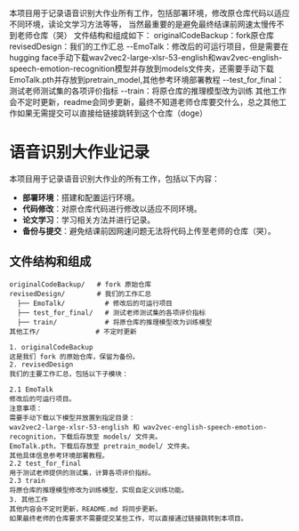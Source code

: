 本项目用于记录语音识别大作业所有工作，包括部署环境，修改原仓库代码以适应不同环境，读论文学习方法等等，
当然最重要的是避免最终结课前网速太慢传不到老师仓库（哭）
文件结构和组成如下：
  originalCodeBackup：fork原仓库
  revisedDesign：我们的工作汇总
    --EmoTalk：修改后的可运行项目，但是需要在hugging face手动下载wav2vec2-large-xlsr-53-english和wav2vec-english-speech-emotion-recognition模型并存放到models文件夹，还需要手动下载EmoTalk.pth并存放到pretrain_model,其他参考环境部署教程
    --test_for_final：测试老师测试集的各项评价指标
    --train：将原仓库的推理模型改为训练
    其他工作会不定时更新，readme会同步更新，最终不知道老师仓库要交什么，总之其他工作如果无需提交可以直接给链接跳转到这个仓库（doge）

# 语音识别大作业记录

本项目用于记录语音识别大作业的所有工作，包括以下内容：
- **部署环境**：搭建和配置运行环境。
- **代码修改**：对原仓库代码进行修改以适应不同环境。
- **论文学习**：学习相关方法并进行记录。
- **备份与提交**：避免结课前因网速问题无法将代码上传至老师的仓库（哭）。

## 文件结构和组成
```plaintext
originalCodeBackup/   # fork 原始仓库
revisedDesign/        # 我们的工作汇总
  ├── EmoTalk/          # 修改后的可运行项目
  ├── test_for_final/   # 测试老师测试集的各项评价指标
  ├── train/            # 将原仓库的推理模型改为训练模型
其他工作/              # 不定时更新

1. originalCodeBackup
这是我们 fork 的原始仓库，保留为备份。
2. revisedDesign
我们的主要工作汇总，包括以下子模块：

2.1 EmoTalk
修改后的可运行项目。
注意事项：
需要手动下载以下模型并放置到指定目录：
wav2vec2-large-xlsr-53-english 和 wav2vec-english-speech-emotion-recognition，下载后存放至 models/ 文件夹。
EmoTalk.pth，下载后存放至 pretrain_model/ 文件夹。
其他具体信息参考环境部署教程。
2.2 test_for_final
用于测试老师提供的测试集，计算各项评价指标。
2.3 train
将原仓库的推理模型修改为训练模型，实现自定义训练功能。
3. 其他工作
其他内容会不定时更新，README.md 将同步更新。
如果最终老师的仓库要求不需要提交某些工作，可以直接通过链接跳转到本项目。
